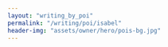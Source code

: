 ```yaml
---
layout: "writing_by_poi"
permalink: "/writing/poi/isabel"
header-img: "assets/owner/hero/pois-bg.jpg"
---
```

